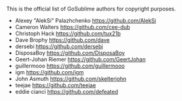 This is the official list of GoSublime authors for copyright purposes.

* Alexey "AlekSi" Palazhchenko https://github.com/AlekSi
* Cameron Walters https://github.com/cee-dub
* Christoph Hack https://github.com/tux21b
* Dave Brophy https://github.com/dave
* dersebi https://github.com/dersebi
* DisposaBoy https://github.com/DisposaBoy
* Geert-Johan Riemer https://github.com/GeertJohan
* guillermooo https://github.com/guillermooo
* igm https://github.com/igm
* John Asmuth https://github.com/skelterjohn
* teejae https://github.com/teejae
* eddie cianci https://github.com/defeated
